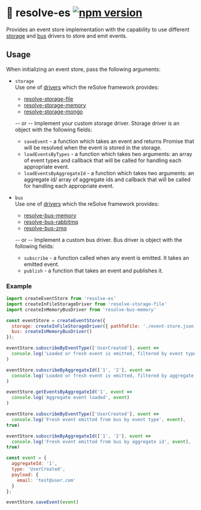 # **🏣 resolve-es** [![npm version](https://badge.fury.io/js/resolve-es.svg)](https://badge.fury.io/js/resolve-es)

Provides an event store implementation with the capability to use different [storage](https://github.com/reimagined/resolve/tree/master/packages/storage-drivers) and [bus](https://github.com/reimagined/resolve/tree/master/packages/bus-drivers) drivers to store and emit events. 
## Usage
When initializing an event store, pass the following arguments:
* `storage`  
	Use one of  [drivers](https://github.com/reimagined/resolve/tree/master/packages/storage-drivers) which the reSolve framework provides:
	* [resolve-storage-file](https://github.com/reimagined/resolve/tree/master/packages/storage-drivers/resolve-storage-file)
	* [resolve-storage-memory](https://github.com/reimagined/resolve/tree/master/packages/storage-drivers/resolve-storage-memory)
	* [resolve-storage-mongo](https://github.com/reimagined/resolve/tree/master/packages/storage-drivers/resolve-storage-mongo)

	-- or --
	Implement your custom storage driver. Storage driver is an object with the following fields:
	* `saveEvent` - a function which takes an event and returns Promise that will be resolved when the event is stored in the storage.
	* `loadEventsByTypes` - a function which takes two arguments: an array of event types  and  callback that will be called for handling each appropriate event. 
	* `loadEventsByAggregateId` - a function which takes two arguments: an aggregate id/ array of aggregate ids and callback that will be called for handling each  appropriate event. 

* `bus`  
	Use one of [drivers](https://github.com/reimagined/resolve/tree/master/packages/bus-drivers) which the reSolve framework provides:
	* [resolve-bus-memory](https://github.com/reimagined/resolve/tree/master/packages/bus-drivers/resolve-bus-memory)
	* [resolve-bus-rabbitmq](https://github.com/reimagined/resolve/tree/master/packages/bus-drivers/resolve-bus-rabbitmq)
	* [resolve-bus-zmq](https://github.com/reimagined/resolve/tree/master/packages/bus-drivers/resolve-bus-zmq)

   -- or --
	Implement a custom bus driver. Bus driver is object with the following fields:
	* `subscribe` - a function called when any event is emitted. It takes an emitted event.
	* `publish` - a function that takes an event and publishes it.

### Example
```js
import createEventStore from 'resolve-es'
import createInFileStorageDriver from 'resolve-storage-file'
import createInMemoryBusDriver from 'resolve-bus-memory'

const eventStore = createEventStore({
  storage: createInFileStorageDriver({ pathToFile: './event-store.json' }),
  bus: createInMemoryBusDriver()
});

eventStore.subscribeByEventType(['UserCreated'], event =>
  console.log('Loaded or fresh event is emitted, filtered by event type', event)
)

eventStore.subscribeByAggregateId(['1', '2'], event =>
  console.log('Loaded or fresh event is emitted, filtered by aggregate id', event)
)

eventStore.getEventsByAggregateId('1', event =>
  console.log('Aggregate event loaded', event)
)

eventStore.subscribeByEventType(['UserCreated'], event =>
  console.log('Fresh event emitted from bus by event type', event),
true)

eventStore.subscribeByAggregateId(['1', '2'], event =>
  console.log('Fresh event emitted from bus by aggregate id', event),
true)

const event = {
  aggregateId: '1',
  type: 'UserCreated',
  payload: {
    email: 'test@user.com'
  }
};

eventStore.saveEvent(event)
```

